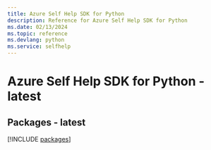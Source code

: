 ```yaml
---
title: Azure Self Help SDK for Python
description: Reference for Azure Self Help SDK for Python
ms.date: 02/13/2024
ms.topic: reference
ms.devlang: python
ms.service: selfhelp
---
```

# Azure Self Help SDK for Python - latest
## Packages - latest
[!INCLUDE [packages](self-help-index.md)]